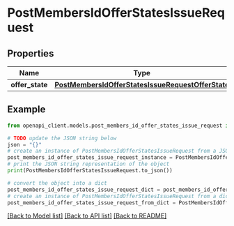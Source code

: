 # PostMembersIdOfferStatesIssueRequest


## Properties

Name | Type | Description | Notes
------------ | ------------- | ------------- | -------------
**offer_state** | [**PostMembersIdOfferStatesIssueRequestOfferState**](PostMembersIdOfferStatesIssueRequestOfferState.md) |  | [optional] 

## Example

```python
from openapi_client.models.post_members_id_offer_states_issue_request import PostMembersIdOfferStatesIssueRequest

# TODO update the JSON string below
json = "{}"
# create an instance of PostMembersIdOfferStatesIssueRequest from a JSON string
post_members_id_offer_states_issue_request_instance = PostMembersIdOfferStatesIssueRequest.from_json(json)
# print the JSON string representation of the object
print(PostMembersIdOfferStatesIssueRequest.to_json())

# convert the object into a dict
post_members_id_offer_states_issue_request_dict = post_members_id_offer_states_issue_request_instance.to_dict()
# create an instance of PostMembersIdOfferStatesIssueRequest from a dict
post_members_id_offer_states_issue_request_from_dict = PostMembersIdOfferStatesIssueRequest.from_dict(post_members_id_offer_states_issue_request_dict)
```
[[Back to Model list]](../README.md#documentation-for-models) [[Back to API list]](../README.md#documentation-for-api-endpoints) [[Back to README]](../README.md)


